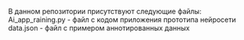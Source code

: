 В данном репозитории присутствуют следующие файлы:
Ai_app_raining.py - файл с кодом приложения прототипа нейросети 
data.json - файл с примером аннотированных данных
